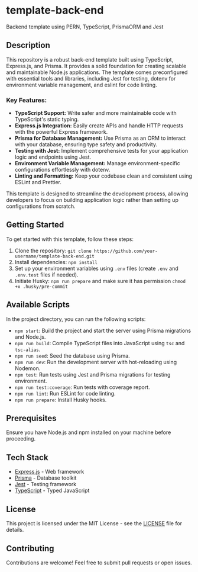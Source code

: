 # template-back-end
Backend template using PERN, TypeScript, PrismaORM and Jest

## Description

This repository is a robust back-end template built using TypeScript, Express.js, and Prisma. It provides a solid foundation for creating scalable and maintainable Node.js applications. The template comes preconfigured with essential tools and libraries, including Jest for testing, dotenv for environment variable management, and eslint for code linting.

### Key Features:

- **TypeScript Support:** Write safer and more maintainable code with TypeScript's static typing.
- **Express.js Integration:** Easily create APIs and handle HTTP requests with the powerful Express framework.
- **Prisma for Database Management:** Use Prisma as an ORM to interact with your database, ensuring type safety and productivity.
- **Testing with Jest:** Implement comprehensive tests for your application logic and endpoints using Jest.
- **Environment Variable Management:** Manage environment-specific configurations effortlessly with dotenv.
- **Linting and Formatting:** Keep your codebase clean and consistent using ESLint and Prettier.

This template is designed to streamline the development process, allowing developers to focus on building application logic rather than setting up configurations from scratch.

## Getting Started

To get started with this template, follow these steps:

1. Clone the repository: `git clone https://github.com/your-username/template-back-end.git`
2. Install dependencies: `npm install`
3. Set up your environment variables using `.env` files (create `.env` and `.env.test` files if needed).
4. Initiate Husky: `npm run prepare` and make sure it has permission `chmod +x .husky/pre-commit`

## Available Scripts

In the project directory, you can run the following scripts:

- `npm start`: Build the project and start the server using Prisma migrations and Node.js.
- `npm run build`: Compile TypeScript files into JavaScript using `tsc` and `tsc-alias`.
- `npm run seed`: Seed the database using Prisma.
- `npm run dev`: Run the development server with hot-reloading using Nodemon.
- `npm test`: Run tests using Jest and Prisma migrations for testing environment.
- `npm run test:coverage`: Run tests with coverage report.
- `npm run lint`: Run ESLint for code linting.
- `npm run prepare`: Install Husky hooks.

## Prerequisites

Ensure you have Node.js and npm installed on your machine before proceeding.

## Tech Stack

- [Express.js](https://expressjs.com/) - Web framework
- [Prisma](https://www.prisma.io/) - Database toolkit
- [Jest](https://jestjs.io/) - Testing framework
- [TypeScript](https://www.typescriptlang.org/) - Typed JavaScript

## License

This project is licensed under the MIT License - see the [LICENSE](LICENSE) file for details.

## Contributing

Contributions are welcome! Feel free to submit pull requests or open issues.
